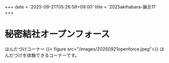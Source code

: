 +++
date = '2025-09-21T05:26:59+09:00'
title = '2025akihabara-展示11'
+++
# 秘密結社オープンフォース
はんだづけコーナー
{{< figure src="/images/20250921openforce.jpeg">}}
はんだづけを体験できるコーナーです。